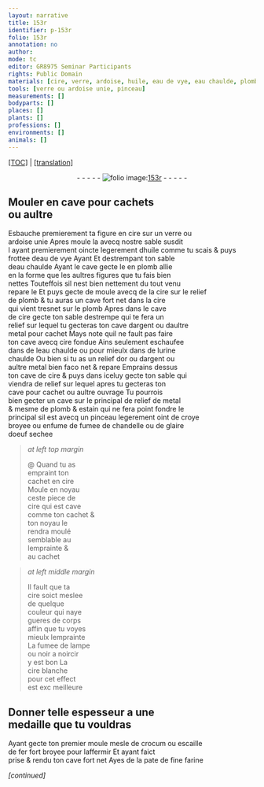 ```yaml
---
layout: narrative
title: 153r
identifier: p-153r
folio: 153r
annotation: no
author:
mode: tc
editor: GR8975 Seminar Participants
rights: Public Domain
materials: [cire, verre, ardoise, huile, eau de vye, eau chaulde, plomb allie, plomb, argent, metal, cire fondue, urine chaulde, or, estain, croye broyee, fumee de chandelle, glaire doeuf sechee, fumee de lampe, noir a noircir, cire blanche, moule, crocum, escaille de fer fort broyee, pate de fine farine]
tools: [verre ou ardoise unie, pinceau]
measurements: []
bodyparts: []
places: []
plants: []
professions: []
environments: []
animals: []
---
```


<p><a href="{{ site.baseurl }}/diplomatic/">[TOC]</a> | <a href="{{ site.baseurl }}/texts/p-153r_tl/" target="_blank">[translation]</a></p><div class="folio" align="center">- - - - - <a href="http://gallica.bnf.fr/ark:/12148/btv1b10500001g/f311.image" target="_blank"><img src="https://cu-mkp.github.io/2017-workshop-edition/assets/photo-icon.png" alt="folio image: " style="display:inline-block; margin-bottom:-3px;"/>153r</a> - - - - - </div>  
  

## Mouler en cave pour cachets<br/> ou aultre

 
Esbauche premierem<span class="exp">ent</span> ta figure en <span class="m">cire</span> sur un <span class="tl"><span class="m">verre</span> ou<br/> <span class="m">ardoise</span> unie</span> Apres moule la avecq n<span class="exp">ost</span>re sable susdit<br/> <span class="del">l</span> ayant premierem<span class="exp">ent</span> oincte legerem<span class="exp">ent</span> d<span class="m">huile</span> co<span class="exp">mm</span>e tu scais & puys<br/> frottee d<span class="m">eau de vye</span> <span class="del">Ayant</span> Et destrempant ton sable<br/> d<span class="m">eau chaulde</span> Ayant le cave gecte le en <span class="m">plomb allie</span><br/> en la forme que les aultres figures que tu fais bien<br/> nettes Touteffois sil nest bien nettem<span class="exp">ent</span> du tout venu<br/> repare le Et puys <span class="del">gecte de</span> <span class="add">moule avecq de</span> la <span class="m">cire</span> sur le relief<br/> de <span class="m">plomb</span> & tu auras un cave fort net dans la <span class="m">cire</span><br/> qui vient tresnet sur le <span class="m">plomb</span> Apres dans le cave<br/> de <span class="m">cire</span> gecte ton sable destrempe qui te fera un<br/> relief sur lequel tu gecteras ton cave d<span class="m">argent</span> ou daultre<br/> <span class="m">metal</span> pour cachet Mays note quil ne fault pas faire<br/> ton cave avecq <span class="m">cire fondue</span> Ains seulement eschaufee<br/> dans de l<span class="m">eau chaulde</span> ou pour mieulx dans de l<span class="m">urine<br/> chaulde</span> Ou bien si tu as un relief d<span class="m">or</span> ou d<span class="m">argent</span> ou<br/> aultre <span class="m">metal</span> bien <span class="del">faco</span> net & repare Emprains dessus<br/> ton cave de <span class="m">cire</span> & puys dans iceluy gecte ton sable qui<br/> viendra de relief sur lequel apres tu gecteras ton<br/> cave pour cachet ou aultre ouvrage Tu pourrois<br/> bien gecter un cave sur le principal de relief de <span class="m">metal</span><br/> & mesme de <span class="m">plomb</span> & <span class="m">estain</span> qui ne fera point fondre le<br/> principal sil est avecq un <span class="tl">pinceau</span> legerem<span class="exp">ent</span> oint de <span class="m">croye<br/> broyee</span> ou enfume de <span class="m">fumee de chandelle</span> ou de <span class="m">glaire<br/> doeuf sechee</span>
 
> *at left top margin*
> 
> 
> @ Quand tu as<br/> empraint ton<br/> cachet en <span class="m">cire</span><br/> Moule en noyau<br/> ceste piece de<br/> <span class="m">cire</span> qui est cave<br/> co<span class="exp">mm</span>e ton cachet &<br/> ton noyau le<br/> rendra moulé<br/> semblable a<span class="del">u</span><br/> lemprainte &<br/> au cachet
 
> *at left middle margin*
> 
> 
>  Il fault que ta<br/> <span class="m">cire</span> soict meslee<br/> de quelque<br/> couleur qui naye<br/> gueres de corps<br/> affin que tu voyes<br/> mieulx lemprainte<br/> La <span class="m">fumee de lampe</span><br/> ou <span class="m">noir a noircir</span><br/> y est bon La<br/> <span class="m">cire blanche</span><br/> pour cet effect<br/> est <span class="del">exc</span> meilleure
 
 
  

## Donner telle espesseur a une<br/> medaille que tu vouldras

 
 Ayant gecte ton premier <span class="m">moule</span> mesle <span class="del">de</span> <span class="m">crocum</span> ou <span class="m">escaille<br/> de fer fort broyee</span> pour laffermir Et ayant faict<br/> prise & rendu ton cave fort net Ayes de la <span class="m">pate de fine <span class="sup">farine</span></span>
 
*[continued]*
 
